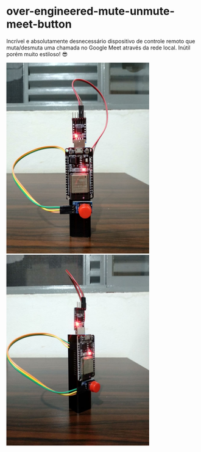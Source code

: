# over-engineered-mute-unmute-meet-button

Incrível e absolutamente desnecessário dispositivo de controle remoto que muta/desmuta uma chamada no Google Meet através da rede local. Inútil porém muito estiloso! :sunglasses:

<img src="images/front.jpg" height="500"/> <img src="images/side.jpg" height="500"/>
